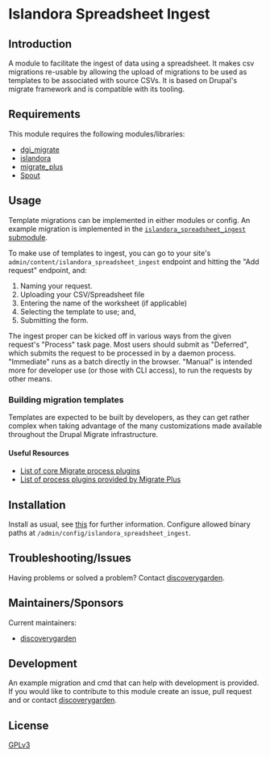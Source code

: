 # Islandora Spreadsheet Ingest

## Introduction

A module to facilitate the ingest of data using a spreadsheet.
It makes csv migrations re-usable by allowing the upload of migrations to be
used as templates to be associated with source CSVs.
It is based on Drupal's migrate framework and is compatible with its
tooling.

## Requirements

This module requires the following modules/libraries:

* [dgi_migrate](https://github.com/discoverygarden/dgi_migrate)
* [islandora](https://github.com/Islandora/islandora/tree/8.x-1.x)
* [migrate_plus](https://www.drupal.org/project/migrate_plus)
* [Spout](https://github.com/box/spout)

## Usage

Template migrations can be implemented in either modules or config. An example
migration is implemented in the
[`islandora_spreadsheet_ingest` submodule](modules/islandora_spreadsheet_ingest_example).

To make use of templates to ingest, you can go to your site's
`admin/content/islandora_spreadsheet_ingest` endpoint and hitting the "Add
request" endpoint, and:

1. Naming your request.
2. Uploading your CSV/Spreadsheet file
3. Entering the name of the worksheet (if applicable)
4. Selecting the template to use; and,
5. Submitting the form.

The ingest proper can be kicked off in various ways from the given request's
"Process" task page. Most users should submit as "Deferred", which submits the
request to be processed in by a daemon process. "Immediate" runs as a batch
directly in the browser. "Manual" is intended more for developer use (or those
with CLI access), to run the requests by other means.

### Building migration templates

Templates are expected to be built by developers, as they can get rather complex when taking advantage of the many customizations made available throughout the Drupal Migrate infrastructure.

#### Useful Resources
* [List of core Migrate process plugins](
https://www.drupal.org/docs/8/api/migrate-api/migrate-process-plugins/list-of-core-migrate-process-plugins)
* [List of process plugins provided by Migrate Plus](
https://www.drupal.org/docs/8/api/migrate-api/migrate-process-plugins/list-of-process-plugins-provided-by-migrate-plus)

## Installation

Install as usual, see
[this](https://drupal.org/documentation/install/modules-themes/modules-8) for
further information.
Configure allowed binary paths at `/admin/config/islandora_spreadsheet_ingest`.

## Troubleshooting/Issues

Having problems or solved a problem? Contact
[discoverygarden](http://support.discoverygarden.ca).

## Maintainers/Sponsors

Current maintainers:

* [discoverygarden](http://www.discoverygarden.ca)

## Development

An example migration and cmd that can help with development is provided.
If you would like to contribute to this module create an issue, pull request
and or contact
[discoverygarden](http://support.discoverygarden.ca).

## License

[GPLv3](http://www.gnu.org/licenses/gpl-3.0.txt)
